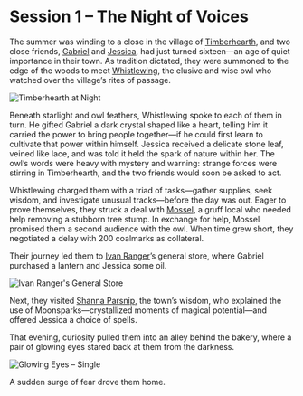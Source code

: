 # Session 1 – The Night of Voices

The summer was winding to a close in the village of [Timberhearth](../README.md), and two close friends, [Gabriel](../characters/gabriel.md) and [Jessica](../characters/jessica.md), had just turned sixteen—an age of quiet importance in their town. As tradition dictated, they were summoned to the edge of the woods to meet [Whistlewing](../characters/npcs/whistlewing.md), the elusive and wise owl who watched over the village’s rites of passage.

![Timberhearth at Night](../images/timberhearth-night.png)

Beneath starlight and owl feathers, Whistlewing spoke to each of them in turn. He gifted Gabriel a dark crystal shaped like a heart, telling him it carried the power to bring people together—if he could first learn to cultivate that power within himself. Jessica received a delicate stone leaf, veined like lace, and was told it held the spark of nature within her. The owl’s words were heavy with mystery and warning: strange forces were stirring in Timberhearth, and the two friends would soon be asked to act.

Whistlewing charged them with a triad of tasks—gather supplies, seek wisdom, and investigate unusual tracks—before the day was out. Eager to prove themselves, they struck a deal with [Mossel](../characters/npcs/mossel.md), a gruff local who needed help removing a stubborn tree stump. In exchange for help, Mossel promised them a second audience with the owl. When time grew short, they negotiated a delay with 200 coalmarks as collateral.

Their journey led them to [Ivan Ranger](../characters/npcs/ivan-ranger.md)’s general store, where Gabriel purchased a lantern and Jessica some oil.

![Ivan Ranger's General Store](../images/general-store-interior.png)

Next, they visited [Shanna Parsnip](../characters/npcs/shanna-parsnip.md), the town’s wisdom, who explained the use of Moonsparks—crystallized moments of magical potential—and offered Jessica a choice of spells.

That evening, curiosity pulled them into an alley behind the bakery, where a pair of glowing eyes stared back at them from the darkness.

![Glowing Eyes – Single](../images/glowing-eyes-single.png)

A sudden surge of fear drove them home.
